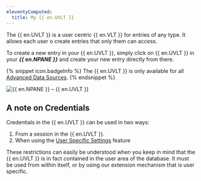 ```yaml
---
eleventyComputed:
  title: My {{ en.UVLT }}
---
```

The {{ en.UVLT }} is a user centric {{ en.VLT }} for entries of any type. It allows each user o create entries that only them can access.  

To create a new entry in your {{ en.UVLT }}, simply click on {{ en.UVLT }} in your ***{{ en.NPANE }}*** and create your new entry directly from there.  

{% snippet icon.badgeInfo %} 
The {{ en.UVLT }} is only available for all [Advanced Data Sources](/rdm/mac/data-sources/data-sources-types/advanced-data-sources/). 
{% endsnippet %}
 
![{{ en.NPANE }} – {{ en.UVLT }}](https://webdevolutions.azureedge.net/docs/en/rdm/mac/clip6003.png) 

## A note on Credentials 

Credentials in the {{ en.UVLT }} can be used in two ways:  

1. From a session in the {{ en.UVLT }}. 
1. When using the [User Specific Settings](/rdm/mac/commands/edit/setting-overrides/user-specific-settings/) feature  

These restrictions can easily be understood when you keep in mind that the {{ en.UVLT }} is in fact contained in the user area of the database. It must be used from within itself, or by using our extension mechanism that is user specific.
